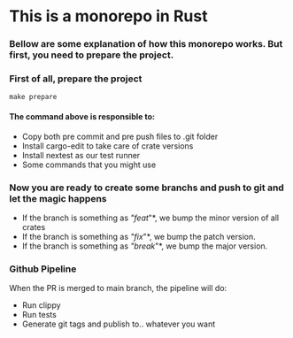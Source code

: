 # This is a monorepo in Rust

### Bellow are some explanation of how this monorepo works. But first, you need to prepare the project.

### First of all, prepare the project
```make prepare```

#### The command above is responsible to:
- Copy both pre commit and pre push files to .git folder
- Install cargo-edit to take care of crate versions
- Install nextest as our test runner
- Some commands that you might use

### Now you are ready to create some branchs and push to git and let the magic happens
- If the branch is something as *"feat*"*, we bump the minor version of all crates
- If the branch is something as *"fix*"*, we bump the patch version.
- If the branch is something as *"break*"*, we bump the major version.

### Github Pipeline
When the PR is merged to main branch, the pipeline will do:
- Run clippy
- Run tests
- Generate git tags and publish to.. whatever you want
